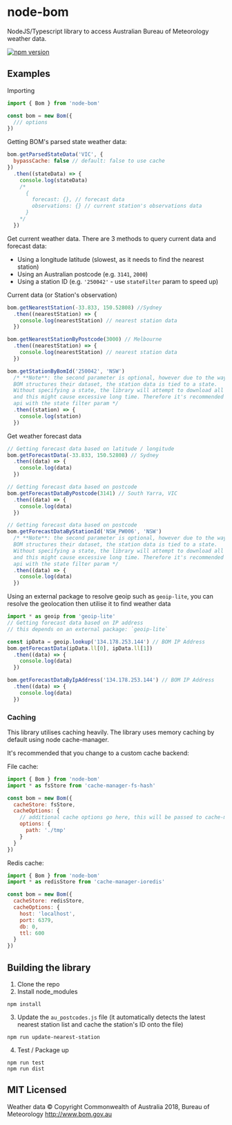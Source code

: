 # node-bom
NodeJS/Typescript library to access Australian Bureau of Meteorology weather data.

[![npm version](https://badge.fury.io/js/node-bom.svg)](https://badge.fury.io/js/node-bom)

## Examples

Importing

```js
import { Bom } from 'node-bom'

const bom = new Bom({
  /// options
})
```

Getting BOM's parsed state weather data:

```js
bom.getParsedStateData('VIC', {
  bypassCache: false // default: false to use cache
})
  .then((stateData) => {
    console.log(stateData)
    /*
      {
        forecast: {}, // forecast data
        observations: {} // current station's observations data
      }
    */
  })
```

Get current weather data. There are 3 methods to query current data and forecast data:
- Using a longitude latitude (slowest, as it needs to find the nearest station)
- Using an Australian postcode (e.g. `3141`, `2000`)
- Using a station ID (e.g. `'250042'` - use `stateFilter` param to speed up)

Current data (or Station's observation)

```js
bom.getNearestStation(-33.833, 150.52808) //Sydney
  .then((nearestStation) => {
    console.log(nearestStation) // nearest station data
  })

bom.getNearestStationByPostcode(3000) // Melbourne
  .then((nearestStation) => {
    console.log(nearestStation) // nearest station data
  })

bom.getStationByBomId('250042', 'NSW')
  /* **Note**: the second parameter is optional, however due to the way
  BOM structures their dataset, the station data is tied to a state.
  Without specifying a state, the library will attempt to download all state data
  and this might cause excessive long time. Therefore it's recommended to use this
  api with the state filter param */
  .then((station) => {
    console.log(station)
  })
```

Get weather forecast data

```js
// Getting forecast data based on latitude / longitude
bom.getForecastData(-33.833, 150.52808) // Sydney
  .then((data) => {
    console.log(data)
  })

// Getting forecast data based on postcode
bom.getForecastDataByPostcode(3141) // South Yarra, VIC
  .then((data) => {
    console.log(data)
  })

// Getting forecast data based on postcode
bom.getForecastDataByStationId('NSW_PW006', 'NSW')
  /* **Note**: the second parameter is optional, however due to the way
  BOM structures their dataset, the station data is tied to a state.
  Without specifying a state, the library will attempt to download all state data
  and this might cause excessive long time. Therefore it's recommended to use this
  api with the state filter param */
  .then((data) => {
    console.log(data)
  })
```

Using an external package to resolve geoip such as `geoip-lite`, you can resolve the geolocation then utilise it to find weather data

```js
import * as geoip from 'geoip-lite'
// Getting forecast data based on IP address
// this depends on an external package: `geoip-lite`

const ipData = geoip.lookup('134.178.253.144') // BOM IP Address
bom.getForecastData(ipData.ll[0], ipData.ll[1])
  .then((data) => {
    console.log(data)
  })

bom.getForecastDataByIpAddress('134.178.253.144') // BOM IP Address
  .then((data) => {
    console.log(data)
  })

```

### Caching

This library utilises caching heavily. The library uses memory caching by default using node cache-manager.

It's recommended that you change to a custom cache backend:

File cache:
```js
import { Bom } from 'node-bom'
import * as fsStore from 'cache-manager-fs-hash'

const bom = new Bom({
  cacheStore: fsStore,
  cacheOptions: {
    // additional cache options go here, this will be passed to cache-manager
    options: {
      path: './tmp'
    }
  }
})
```

Redis cache:
```js
import { Bom } from 'node-bom'
import * as redisStore from 'cache-manager-ioredis'

const bom = new Bom({
  cacheStore: redisStore,
  cacheOptions: {
    host: 'localhost',
    port: 6379,
    db: 0,
    ttl: 600
  }
})
```

## Building the library

1. Clone the repo
2. Install node_modules

```
npm install
```

3. Update the `au_postcodes.js` file (it automatically detects the latest nearest station list and cache the station's ID onto the file)
```
npm run update-nearest-station
```

4. Test / Package up
```
npm run test
npm run dist
```

## MIT Licensed

Weather data © Copyright Commonwealth of Australia 2018, Bureau of Meteorology http://www.bom.gov.au
